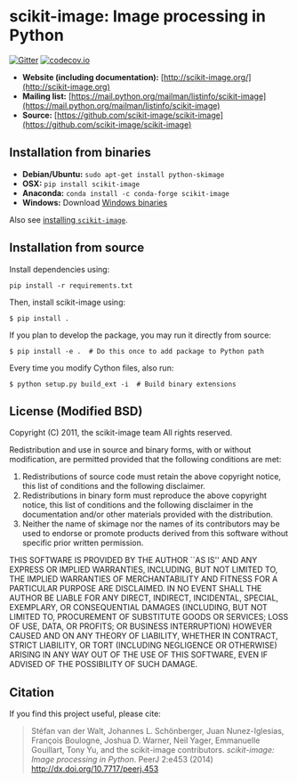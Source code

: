 # scikit-image: Image processing in Python

[![Gitter](https://badges.gitter.im/Join%20Chat.svg)](https://gitter.im/scikit-image/scikit-image?utm_source=badge&utm_medium=badge&utm_campaign=pr-badge)
[![codecov.io](https://codecov.io/github/scikit-image/scikit-image/coverage.svg?branch=master)](https://codecov.io/github/scikit-image/scikit-image?branch=master)

- **Website (including documentation):** [http://scikit-image.org/](http://scikit-image.org)
- **Mailing list:** [https://mail.python.org/mailman/listinfo/scikit-image](https://mail.python.org/mailman/listinfo/scikit-image)
- **Source:** [https://github.com/scikit-image/scikit-image](https://github.com/scikit-image/scikit-image)

## Installation from binaries

- **Debian/Ubuntu:** ``sudo apt-get install python-skimage``
- **OSX:** ``pip install scikit-image``
- **Anaconda:** ``conda install -c conda-forge scikit-image``
- **Windows:** Download [Windows binaries](http://www.lfd.uci.edu/~gohlke/pythonlibs/#scikit-image)

Also see [installing ``scikit-image``](INSTALL.rst).

## Installation from source

Install dependencies using:

```
pip install -r requirements.txt
```

Then, install scikit-image using:

```
$ pip install .
```

If you plan to develop the package, you may run it directly from source:

```
$ pip install -e .  # Do this once to add package to Python path
```

Every time you modify Cython files, also run:

```
$ python setup.py build_ext -i  # Build binary extensions
```

## License (Modified BSD)

Copyright (C) 2011, the scikit-image team
All rights reserved.

Redistribution and use in source and binary forms, with or without
modification, are permitted provided that the following conditions are
met:

 1. Redistributions of source code must retain the above copyright
    notice, this list of conditions and the following disclaimer.
 2. Redistributions in binary form must reproduce the above copyright
    notice, this list of conditions and the following disclaimer in
    the documentation and/or other materials provided with the
    distribution.
 3. Neither the name of skimage nor the names of its contributors may be
    used to endorse or promote products derived from this software without
    specific prior written permission.

THIS SOFTWARE IS PROVIDED BY THE AUTHOR ``AS IS'' AND ANY EXPRESS OR
IMPLIED WARRANTIES, INCLUDING, BUT NOT LIMITED TO, THE IMPLIED
WARRANTIES OF MERCHANTABILITY AND FITNESS FOR A PARTICULAR PURPOSE ARE
DISCLAIMED. IN NO EVENT SHALL THE AUTHOR BE LIABLE FOR ANY DIRECT,
INDIRECT, INCIDENTAL, SPECIAL, EXEMPLARY, OR CONSEQUENTIAL DAMAGES
(INCLUDING, BUT NOT LIMITED TO, PROCUREMENT OF SUBSTITUTE GOODS OR
SERVICES; LOSS OF USE, DATA, OR PROFITS; OR BUSINESS INTERRUPTION)
HOWEVER CAUSED AND ON ANY THEORY OF LIABILITY, WHETHER IN CONTRACT,
STRICT LIABILITY, OR TORT (INCLUDING NEGLIGENCE OR OTHERWISE) ARISING
IN ANY WAY OUT OF THE USE OF THIS SOFTWARE, EVEN IF ADVISED OF THE
POSSIBILITY OF SUCH DAMAGE.

## Citation

If you find this project useful, please cite:

> Stéfan van der Walt, Johannes L. Schönberger, Juan Nunez-Iglesias,
> François Boulogne, Joshua D. Warner, Neil Yager, Emmanuelle
> Gouillart, Tony Yu, and the scikit-image contributors.
> *scikit-image: Image processing in Python*. PeerJ 2:e453 (2014)
> http://dx.doi.org/10.7717/peerj.453
